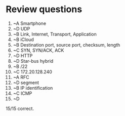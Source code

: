 # Review questions

1. ~A Smartphone
2. ~D UDP
3. ~B Link, Internet, Transport, Application
4. ~B iCloud
5. ~B Destination port, source port, checksum, length
6. ~C SYN, SYN/ACK, ACK
7. ~D HTTP
8. ~D Star-bus hybrid
9. ~B /22
10. ~C 172.20.128.240
11. ~A RFC
12. ~D segment
13. ~B IP identification
14. ~C ICMP
15. ~D 

15/15 correct.
